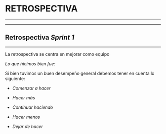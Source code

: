 # RETROSPECTIVA
-----
-----

## Retrospectiva *Sprint 1*
-----
La retrospectiva se centra en mejorar como equipo

*Lo que hicimos bien fue:*


Si bien tuvimos un buen desempeño general debemos tener en cuenta lo siguiente:

- *Comenzar a hacer*

- *Hacer más*

- *Continuar haciendo*

- *Hacer menos*

- *Dejar de hacer*
